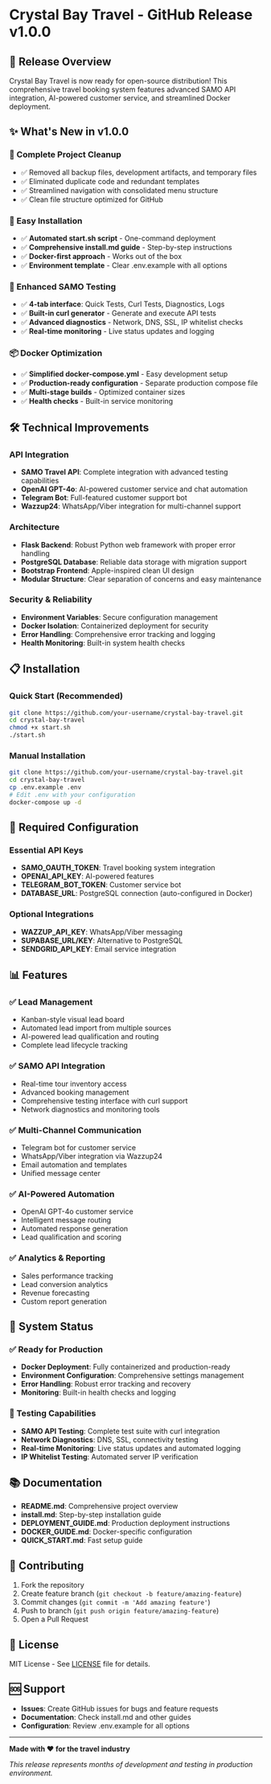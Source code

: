 # Crystal Bay Travel - GitHub Release v1.0.0

## 🎉 Release Overview

Crystal Bay Travel is now ready for open-source distribution! This comprehensive travel booking system features advanced SAMO API integration, AI-powered customer service, and streamlined Docker deployment.

## ✨ What's New in v1.0.0

### 🧹 Complete Project Cleanup
- ✅ Removed all backup files, development artifacts, and temporary files
- ✅ Eliminated duplicate code and redundant templates
- ✅ Streamlined navigation with consolidated menu structure
- ✅ Clean file structure optimized for GitHub

### 🚀 Easy Installation
- ✅ **Automated start.sh script** - One-command deployment
- ✅ **Comprehensive install.md guide** - Step-by-step instructions
- ✅ **Docker-first approach** - Works out of the box
- ✅ **Environment template** - Clear .env.example with all options

### 🔧 Enhanced SAMO Testing
- ✅ **4-tab interface**: Quick Tests, Curl Tests, Diagnostics, Logs
- ✅ **Built-in curl generator** - Generate and execute API tests
- ✅ **Advanced diagnostics** - Network, DNS, SSL, IP whitelist checks
- ✅ **Real-time monitoring** - Live status updates and logging

### 📦 Docker Optimization
- ✅ **Simplified docker-compose.yml** - Easy development setup
- ✅ **Production-ready configuration** - Separate production compose file
- ✅ **Multi-stage builds** - Optimized container sizes
- ✅ **Health checks** - Built-in service monitoring

## 🛠 Technical Improvements

### API Integration
- **SAMO Travel API**: Complete integration with advanced testing capabilities
- **OpenAI GPT-4o**: AI-powered customer service and chat automation  
- **Telegram Bot**: Full-featured customer support bot
- **Wazzup24**: WhatsApp/Viber integration for multi-channel support

### Architecture
- **Flask Backend**: Robust Python web framework with proper error handling
- **PostgreSQL Database**: Reliable data storage with migration support
- **Bootstrap Frontend**: Apple-inspired clean UI design
- **Modular Structure**: Clear separation of concerns and easy maintenance

### Security & Reliability
- **Environment Variables**: Secure configuration management
- **Docker Isolation**: Containerized deployment for security
- **Error Handling**: Comprehensive error tracking and logging
- **Health Monitoring**: Built-in system health checks

## 📋 Installation

### Quick Start (Recommended)
```bash
git clone https://github.com/your-username/crystal-bay-travel.git
cd crystal-bay-travel
chmod +x start.sh
./start.sh
```

### Manual Installation
```bash
git clone https://github.com/your-username/crystal-bay-travel.git
cd crystal-bay-travel
cp .env.example .env
# Edit .env with your configuration
docker-compose up -d
```

## 🔧 Required Configuration

### Essential API Keys
- **SAMO_OAUTH_TOKEN**: Travel booking system integration
- **OPENAI_API_KEY**: AI-powered features  
- **TELEGRAM_BOT_TOKEN**: Customer service bot
- **DATABASE_URL**: PostgreSQL connection (auto-configured in Docker)

### Optional Integrations
- **WAZZUP_API_KEY**: WhatsApp/Viber messaging
- **SUPABASE_URL/KEY**: Alternative to PostgreSQL
- **SENDGRID_API_KEY**: Email service integration

## 📊 Features

### ✅ Lead Management
- Kanban-style visual lead board
- Automated lead import from multiple sources
- AI-powered lead qualification and routing
- Complete lead lifecycle tracking

### ✅ SAMO API Integration
- Real-time tour inventory access
- Advanced booking management
- Comprehensive testing interface with curl support
- Network diagnostics and monitoring tools

### ✅ Multi-Channel Communication
- Telegram bot for customer service
- WhatsApp/Viber integration via Wazzup24
- Email automation and templates
- Unified message center

### ✅ AI-Powered Automation
- OpenAI GPT-4o customer service
- Intelligent message routing
- Automated response generation
- Lead qualification and scoring

### ✅ Analytics & Reporting
- Sales performance tracking
- Lead conversion analytics
- Revenue forecasting
- Custom report generation

## 🚦 System Status

### ✅ Ready for Production
- **Docker Deployment**: Fully containerized and production-ready
- **Environment Configuration**: Comprehensive settings management
- **Error Handling**: Robust error tracking and recovery
- **Monitoring**: Built-in health checks and logging

### 🧪 Testing Capabilities
- **SAMO API Testing**: Complete test suite with curl integration
- **Network Diagnostics**: DNS, SSL, connectivity testing
- **Real-time Monitoring**: Live status updates and automated logging
- **IP Whitelist Testing**: Automated server IP verification

## 📚 Documentation

- **README.md**: Comprehensive project overview
- **install.md**: Step-by-step installation guide
- **DEPLOYMENT_GUIDE.md**: Production deployment instructions
- **DOCKER_GUIDE.md**: Docker-specific configuration
- **QUICK_START.md**: Fast setup guide

## 🤝 Contributing

1. Fork the repository
2. Create feature branch (`git checkout -b feature/amazing-feature`)
3. Commit changes (`git commit -m 'Add amazing feature'`)
4. Push to branch (`git push origin feature/amazing-feature`)
5. Open a Pull Request

## 📝 License

MIT License - See [LICENSE](LICENSE) file for details.

## 🆘 Support

- **Issues**: Create GitHub issues for bugs and feature requests
- **Documentation**: Check install.md and other guides
- **Configuration**: Review .env.example for all options

---

**Made with ❤️ for the travel industry**

*This release represents months of development and testing in production environment.*
